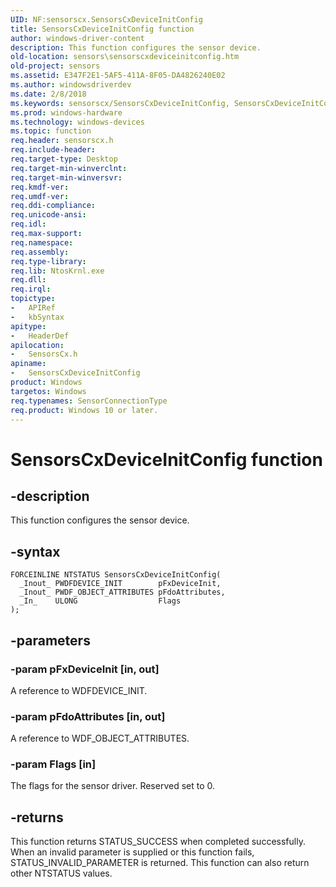 ```yaml
---
UID: NF:sensorscx.SensorsCxDeviceInitConfig
title: SensorsCxDeviceInitConfig function
author: windows-driver-content
description: This function configures the sensor device.
old-location: sensors\sensorscxdeviceinitconfig.htm
old-project: sensors
ms.assetid: E347F2E1-5AF5-411A-8F05-DA4826240E02
ms.author: windowsdriverdev
ms.date: 2/8/2018
ms.keywords: sensorscx/SensorsCxDeviceInitConfig, SensorsCxDeviceInitConfig function [Sensor Devices], sensors.sensorscxdeviceinitconfig, SensorsCxDeviceInitConfig
ms.prod: windows-hardware
ms.technology: windows-devices
ms.topic: function
req.header: sensorscx.h
req.include-header: 
req.target-type: Desktop
req.target-min-winverclnt: 
req.target-min-winversvr: 
req.kmdf-ver: 
req.umdf-ver: 
req.ddi-compliance: 
req.unicode-ansi: 
req.idl: 
req.max-support: 
req.namespace: 
req.assembly: 
req.type-library: 
req.lib: NtosKrnl.exe
req.dll: 
req.irql: 
topictype:
-	APIRef
-	kbSyntax
apitype:
-	HeaderDef
apilocation:
-	SensorsCx.h
apiname:
-	SensorsCxDeviceInitConfig
product: Windows
targetos: Windows
req.typenames: SensorConnectionType
req.product: Windows 10 or later.
---
```


# SensorsCxDeviceInitConfig function


## -description


This function configures the sensor device.


## -syntax


````
FORCEINLINE NTSTATUS SensorsCxDeviceInitConfig(
  _Inout_ PWDFDEVICE_INIT        pFxDeviceInit,
  _Inout_ PWDF_OBJECT_ATTRIBUTES pFdoAttributes,
  _In_    ULONG                  Flags
);
````


## -parameters




### -param pFxDeviceInit [in, out]

A reference to WDFDEVICE_INIT.


### -param pFdoAttributes [in, out]

A reference to WDF_OBJECT_ATTRIBUTES.


### -param Flags [in]

The flags for the sensor driver. Reserved set to 0.


## -returns



This function returns STATUS_SUCCESS when completed successfully. When an invalid parameter is supplied or this function fails, STATUS_INVALID_PARAMETER is returned. This function can also return other NTSTATUS values.





